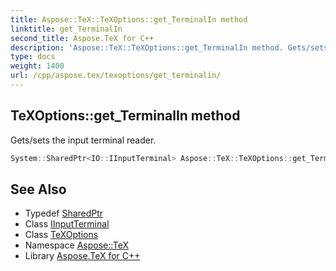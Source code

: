 ```yaml
---
title: Aspose::TeX::TeXOptions::get_TerminalIn method
linktitle: get_TerminalIn
second_title: Aspose.TeX for C++
description: 'Aspose::TeX::TeXOptions::get_TerminalIn method. Gets/sets the input terminal reader in C++.'
type: docs
weight: 1400
url: /cpp/aspose.tex/texoptions/get_terminalin/
---
```

## TeXOptions::get_TerminalIn method


Gets/sets the input terminal reader.

```cpp
System::SharedPtr<IO::IInputTerminal> Aspose::TeX::TeXOptions::get_TerminalIn() const
```

## See Also

* Typedef [SharedPtr](../../../system/sharedptr/)
* Class [IInputTerminal](../../../aspose.tex.io/iinputterminal/)
* Class [TeXOptions](../)
* Namespace [Aspose::TeX](../../)
* Library [Aspose.TeX for C++](../../../)
